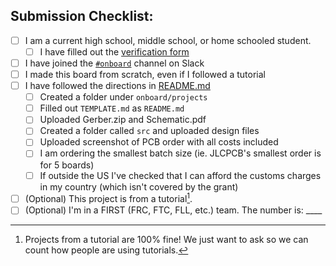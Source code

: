 ## Submission Checklist:

- [ ] I am a current high school, middle school, or home schooled student.
  - [ ] I have filled out the [verification form](https://airtable.com/app4Bs8Tjwvk5qcD4/pagxECjJZOgvKVnLd/form)
- [ ] I have joined the [`#onboard`](https://hackclub.slack.com/archives/C056AMWSFKJ) channel on Slack
- [ ] I made this board from scratch, even if I followed a tutorial
- [ ] I have followed the directions in [README.md](https://github.com/hackclub/OnBoard/blob/main/README.md#getting-started)
  - [ ] Created a folder under `onboard/projects`
  - [ ] Filled out `TEMPLATE.md` as `README.md`
  - [ ] Uploaded Gerber.zip and Schematic.pdf
  - [ ] Created a folder called `src` and uploaded design files
  - [ ] Uploaded screenshot of PCB order with all costs included
  - [ ] I am ordering the smallest batch size (ie. JLCPCB's smallest order is for 5 boards)
  - [ ] If outside the US I've checked that I can afford the customs charges in my country (which isn't covered by the grant)

- [ ] (Optional) This project is from a tutorial[^1].
- [ ] (Optional) I'm in a FIRST (FRC, FTC, FLL, etc.) team. The number is: ____

[^1]: Projects from a tutorial are 100% fine! We just want to ask so we can count how people are using tutorials.

<!-- -Submission- -->
